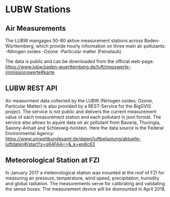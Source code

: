 # LUBW Stations

    
## Air Measurements

The LUBW mangages 50-80 aktive measurement stations across Baden-Württemberg, which provide hourly information on three main air pollutants:
    -Nitrogen oxides
    -Ozone 
    -Particular matter (Feinstaub)

The data is public and can be downloaded from the official web-page: https://www.lubw.baden-wuerttemberg.de/luft/messwerte-immissionswerte#karte

## LUBW REST API

Air measurment data collected by the LUBW (Nirtogen oxides, Ozone, Particular Matter) is also provided by a REST-Service for the BigGVIS project. The service is not public and delivers the current measurement value of each measurement station and each pollutant in json format. The service also allows to aquire data on air pollutant from Bavaria, Thuringia, Saxony-Anhalt and Schleswig-holstein. Here the data source is the Federal Environmental Agency: https://www.umweltbundesamt.de/daten/luftbelastung/aktuelle-luftdaten#/start?s=q64FAA==&_k=ep8c63        


## Meteorological Station at FZI

In January 2017 a meteorological station was mounted at the roof of FZI for measuring air pressure, temperature, wind speed, precipitation, humidity and global radiation. The measurements serve for calibrating and validating the sense boxes. The measurement device will be dismounted in April 2018. 
